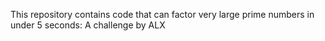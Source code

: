 This repository contains code that can factor very large prime numbers in under 5 seconds: A challenge by ALX